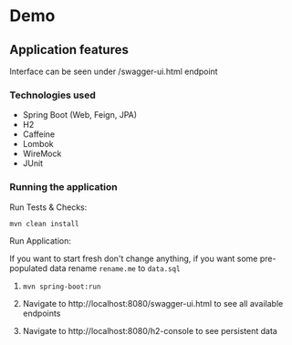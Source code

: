 # Demo

## Application features

Interface can be seen under /swagger-ui.html endpoint

### Technologies used

* Spring Boot (Web, Feign, JPA)
* H2
* Caffeine
* Lombok
* WireMock
* JUnit

### Running the application
 
Run Tests & Checks:

``mvn clean install``

Run Application:

If you want to start fresh don't change anything, if you want some pre-populated data rename `rename.me` to `data.sql`

1. ``mvn spring-boot:run``

2. Navigate to http://localhost:8080/swagger-ui.html to see all available endpoints

3. Navigate to http://localhost:8080/h2-console to see persistent data